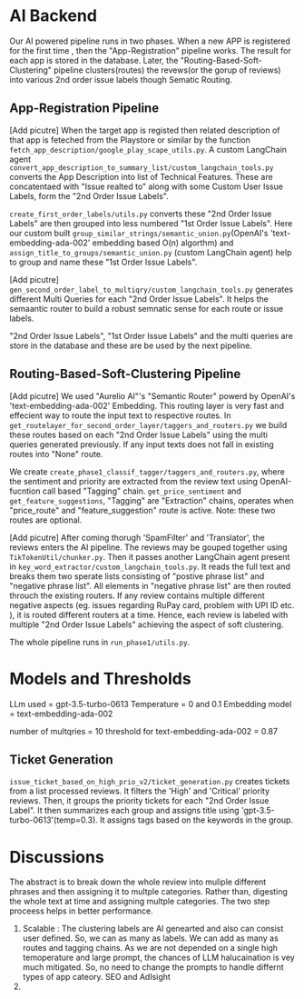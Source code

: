 # AI Backend
Our AI powered pipeline runs in two phases. When a new APP is registered for the first time , then the "App-Registration" pipeline works. The result for each app is stored in the database. Later, the "Routing-Based-Soft-Clustering" pipeline clusters(routes) the revews(or the gorup of reviews) into various 2nd order issue labels though Sematic Routing. 

## App-Registration Pipeline
[Add picutre]
When the target app is registed then related description of that app is feteched from the Playstore or similar by the function `fetch_app_description/google_play_scape_utils.py`. A custom LangChain agent `convert_app_description_to_summary_list/custom_langchain_tools.py` converts the App Description into list of Technical Features. These are concatentaed with "Issue realted to" along with some Custom User Issue Labels, form the "2nd Order Issue Labels". 

`create_first_order_labels/utils.py` converts these "2nd Order Issue Labels" are then grouped into less numbered "1st Order Issue Labels". Here our custom built `group_similar_strings/semantic_union.py`(OpenAI's 'text-embedding-ada-002' embedding based O(n) algorthm) and `assign_title_to_groups/semantic_union.py` (custom LangChain agent) help to group and name these "1st Order Issue Labels". 

[Add picutre]
`gen_second_order_label_to_multiqry/custom_langchain_tools.py` generates different Multi Queries for each "2nd Order Issue Labels". It helps the semaantic router to build a robust semnatic sense for each route or issue labels.

"2nd Order Issue Labels", "1st Order Issue Labels" and the multi queries are store in the database and these are be used by the next pipeline.

## Routing-Based-Soft-Clustering Pipeline
[Add picutre]
We used "Aurelio AI"'s "Semantic Router" powerd by OpenAI's 'text-embedding-ada-002' Embedding. This routing layer is very fast and effecient way to route the input text to respective routes. In `get_routelayer_for_second_order_layer/taggers_and_routers.py` we build these routes based on each "2nd Order Issue Labels" using the multi queries generated previously. If any input texts does not fall in existing routes into "None" route.

We create `create_phase1_classif_tagger/taggers_and_routers.py`, where the sentiment and priority are extracted from the review text using OpenAI-fucntion call based "Tagging" chain. `get_price_sentiment` and `get_feature_suggestions`, "Tagging" are "Extraction" chains, operates when "price_route" and "feature_suggestion" route is active. Note: these two routes are optional. 

[Add picutre]
After coming thorugh 'SpamFilter' and 'Translator', the reviews enters the AI pipeline. The reviews may be gouped together using `TikTokenUtil/chunker.py`. Then it passes another LangChain agent present in `key_word_extractor/custom_langchain_tools.py`. It reads the full text and breaks them two sperate lists consisting of "postive phrase list" and "negative phrase list". 
All elements in "negative phrase list" are then routed throuch the existing routers. If any review contains multiple different negative aspects (eg. issues regarding RuPay card, problem with UPI ID etc. ), it is routed different routers at a time. Hence, each review is labeled with multiple "2nd Order Issue Labels" achieving the aspect of soft clustering. 

The whole pipeline runs in `run_phase1/utils.py`.

# Models and Thresholds
LLm used = gpt-3.5-turbo-0613
Temperature = 0 and 0.1
Embedding model = text-embedding-ada-002

number of multqries = 10
threshold for text-embedding-ada-002 = 0.87


## Ticket Generation
`issue_ticket_based_on_high_prio_v2/ticket_generation.py` creates tickets from a list processed reviews. It filters the 'High' and 'Critical' priority reviews. Then, it groups the priority tickets
for each "2nd Order Issue Label". It then summarizes each group and assigns title using 'gpt-3.5-turbo-0613'(temp=0.3). It assigns tags based on the keywords in the group. 

# Discussions
The abstract is to break down the whole review into muliple different phrases and then assigning it to multple categories. Rather than, digesting the whole text at time and assigning multple categories. The two step proceess helps in better performance. 

1. Scalable : 
    The clustering labels are AI genearted and also can consist user defined. So, we can as many as labels.
    We can add as many as routes and tagging chains.
    As we are not depended on a single high temoperature and large prompt, the chances of LLM halucaination is vey much mitigated. So, no need to change the prompts to handle differnt types of app cateory. 
    SEO and AdIsight
2.  